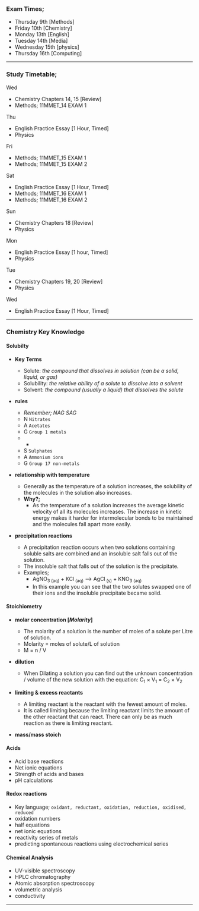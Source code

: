 ### Exam Times; ###
- Thursday 9th [Methods]
- Friday 10th [Chemistry]
- Monday 13th [English]
- Tuesday 14th [Media]
- Wednesday 15th [physics]
- Thursday 16th [Computing]

----

### Study Timetable; ###

Wed
- Chemistry Chapters 14, 15 [Review]
- Methods; 11MMET_14 EXAM 1

Thu
- English Practice Essay [1 Hour, Timed]
- Physics

Fri
- Methods; 11MMET_15 EXAM 1
- Methods; 11MMET_15 EXAM 2

Sat
- English Practice Essay [1 Hour, Timed]
- Methods; 11MMET_16 EXAM 1
- Methods; 11MMET_16 EXAM 2

Sun
- Chemistry Chapters 18 [Review]
- Physics

Mon
- English Practice Essay [1 hour, Timed]
- Physics

Tue
 - Chemistry Chapters 19, 20 [Review]
 - Physics

Wed
- English Practice Essay [1 Hour, Timed]

----

### Chemistry Key Knowledge ###

#### Solubilty ####
- **Key Terms**
    - Solute: *the compound that dissolves in solution (can be a solid, liquid, or gas)*
    - Solubility: *the relative ability of a solute to dissolve into a solvent*
    - Solvent: *the compound (usually a liquid) that dissolves the solute*


- **rules**
    - *Remember; NAG SAG*
    - N `Nitrates`
    - A `Acetates`
    - G `Group 1 metals`
    - -
    - S `Sulphates`
    - A `Ammonium ions`
    - G `Group 17 non-metals`


- **relationship with temperature**
    - Generally as the temperature of a solution increases, the solubility of the molecules in the solution also increases.
    - **Why?;**
        - As the temperature of a solution increases the average kinetic velocity of all its molecules increases. The increase in kinetic energy makes it harder for intermolecular bonds to be maintained and the molecules fall apart more easily.


- **precipitation reactions**
    - A precipitation reaction occurs when two solutions containing soluble salts are combined and an insoluble salt falls out of the solution.
    - The insoluble salt that falls out of the solution is the precipitate.
    - Examples;
        - AgNO<sub>3 (aq)</sub> + KCl<sub> (aq)</sub> --> AgCl<sub> (s)</sub> + KNO<sub>3 (aq)</sub>
        - In this example you can see that the two solutes swapped one of their ions and the insoluble precipitate became solid.


#### Stoichiometry ####
- **molar concentration [*Molarity*]**
    - The molarity of a solution is the number of moles of a solute per Litre of solution.
    - Molarity = moles of solute/L of solution
    - M = n / V


- **dilution**
    - When Dilating a solution you can find out the unknown concentration / volume of the new solution with the equation: C<sub>1</sub> × V<sub>1</sub> = C<sub>2</sub> × V<sub>2</sub>


- **limiting & excess reactants**
    - A limiting reactant is the reactant with the fewest amount of moles.
    - It is called limiting because the limiting reactant limits the amount of the other reactant that can react. There can only be as much reaction as there is limiting reactant.


- **mass/mass stoich**

#### Acids ####
- Acid base reactions
- Net ionic equations
- Strength of acids and bases
- pH calculations

#### Redox reactions ####
- Key language; `oxidant, reductant, oxidation, reduction, oxidised, reduced`
- oxidation numbers
- half equations
- net ionic equations
- reactivity series of metals
- predicting spontaneous reactions using electrochemical series


#### Chemical Analysis ####
- UV-visible spectroscopy
- HPLC chromatography
- Atomic absorption spectroscopy
- volumetric analysis
- conductivity

----

